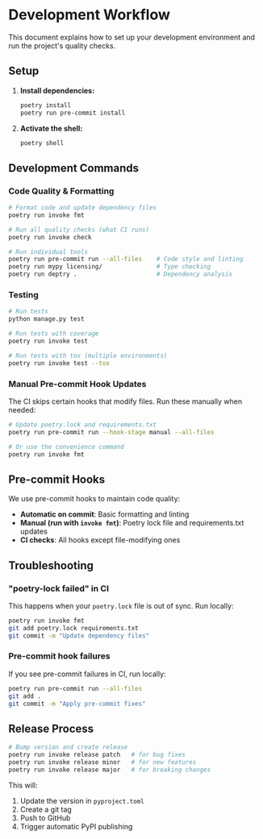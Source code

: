 # Development Workflow

This document explains how to set up your development environment and run the project's quality checks.

## Setup

1. **Install dependencies:**
   ```bash
   poetry install
   poetry run pre-commit install
   ```

2. **Activate the shell:**
   ```bash
   poetry shell
   ```

## Development Commands

### Code Quality & Formatting

```bash
# Format code and update dependency files
poetry run invoke fmt

# Run all quality checks (what CI runs)
poetry run invoke check

# Run individual tools
poetry run pre-commit run --all-files    # Code style and linting
poetry run mypy licensing/               # Type checking
poetry run deptry .                      # Dependency analysis
```

### Testing

```bash
# Run tests
python manage.py test

# Run tests with coverage
poetry run invoke test

# Run tests with tox (multiple environments)
poetry run invoke test --tox
```

### Manual Pre-commit Hook Updates

The CI skips certain hooks that modify files. Run these manually when needed:

```bash
# Update poetry.lock and requirements.txt
poetry run pre-commit run --hook-stage manual --all-files

# Or use the convenience command
poetry run invoke fmt
```

## Pre-commit Hooks

We use pre-commit hooks to maintain code quality:

- **Automatic on commit**: Basic formatting and linting
- **Manual (run with `invoke fmt`)**: Poetry lock file and requirements.txt updates
- **CI checks**: All hooks except file-modifying ones

## Troubleshooting

### "poetry-lock failed" in CI

This happens when your `poetry.lock` file is out of sync. Run locally:
```bash
poetry run invoke fmt
git add poetry.lock requirements.txt
git commit -m "Update dependency files"
```

### Pre-commit hook failures

If you see pre-commit failures in CI, run locally:
```bash
poetry run pre-commit run --all-files
git add .
git commit -m "Apply pre-commit fixes"
```

## Release Process

```bash
# Bump version and create release
poetry run invoke release patch   # for bug fixes
poetry run invoke release minor   # for new features
poetry run invoke release major   # for breaking changes
```

This will:
1. Update the version in `pyproject.toml`
2. Create a git tag
3. Push to GitHub
4. Trigger automatic PyPI publishing
